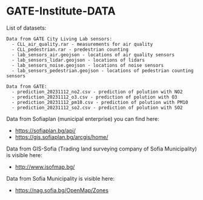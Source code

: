 # GATE-Institute-DATA

List of datasets:

    Data from GATE City Living Lab sensors:
      - CLL_air_quality.rar - measurements for air quality
      - CLL_pedestrian.rar - predestrian counting
      - lab_sensors_air.geojson - locations of air quality sensors
      - lab_sensors_lidar.geojson - locations of lidars
      - lab_sensors_noise.geojson - locations of noise sensors
      - lab_sensors_pedestrian.geojson - locations of pedestrian counting sensors

    Data from GATE:
      - prediction_20231112_no2.csv - prediction of polution with NO2
      - prediction_20231112_o3.csv - prediction of polution with O3
      - prediction_20231112_pm10.csv - prediction of polution with PM10
      - prediction_20231112_so2.csv - prediction of polution with SO2

Data from Sofiaplan (municipal enterprise) you can find here:
   - https://sofiaplan.bg/api/
   - https://gis.sofiaplan.bg/arcgis/home/

Data from GIS-Sofia (Тrading land surveying company of Sofia Municipality) is visible here:
   - http://www.isofmap.bg/

Data from Sofia Мunicipality is visible here: 
   -  https://nag.sofia.bg/OpenMap/Zones 
